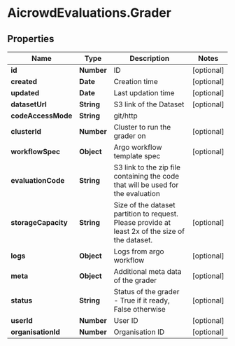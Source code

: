 # AicrowdEvaluations.Grader

## Properties
Name | Type | Description | Notes
------------ | ------------- | ------------- | -------------
**id** | **Number** | ID | [optional] 
**created** | **Date** | Creation time | [optional] 
**updated** | **Date** | Last updation time | [optional] 
**datasetUrl** | **String** | S3 link of the Dataset | [optional] 
**codeAccessMode** | **String** | git/http | 
**clusterId** | **Number** | Cluster to run the grader on | [optional] 
**workflowSpec** | **Object** | Argo workflow template spec | [optional] 
**evaluationCode** | **String** | S3 link to the zip file containing the code that will be used for the evaluation | 
**storageCapacity** | **String** | Size of the dataset partition to request. Please provide at least 2x of the size of the dataset. | [optional] 
**logs** | **Object** | Logs from argo workflow | [optional] 
**meta** | **Object** | Additional meta data of the grader | [optional] 
**status** | **String** | Status of the grader - True if it ready, False otherwise | [optional] 
**userId** | **Number** | User ID | [optional] 
**organisationId** | **Number** | Organisation ID | [optional] 



